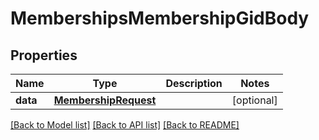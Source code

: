 # MembershipsMembershipGidBody

## Properties
Name | Type | Description | Notes
------------ | ------------- | ------------- | -------------
**data** | [**MembershipRequest**](MembershipRequest.md) |  | [optional] 

[[Back to Model list]](../README.md#documentation-for-models) [[Back to API list]](../README.md#documentation-for-api-endpoints) [[Back to README]](../README.md)


